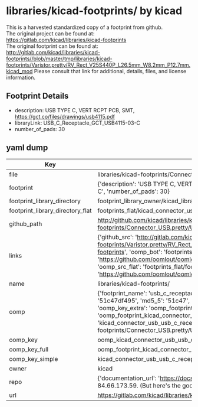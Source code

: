 # libraries/kicad-footprints/ by kicad  
This is a harvested standardized copy of a footprint from github.  
The original project can be found at:  
https://gitlab.com/kicad/libraries/kicad-footprints  
The original footprint can be found at:
http://gitlab.com/kicad/libraries/kicad-footprints//blob/master/tmp/libraries/kicad-footprints/Varistor.pretty/RV_Rect_V25S440P_L26.5mm_W8.2mm_P12.7mm.kicad_mod
Please consult that link for additional, details, files, and license information.  
## Footprint Details
* description: USB TYPE C, VERT RCPT PCB, SMT, https://gct.co/files/drawings/usb4115.pdf  
* libraryLink: USB_C_Receptacle_GCT_USB4115-03-C  
* number_of_pads: 30  
## yaml dump  
| Key | Value |  
| --- | --- |  
| file | libraries/kicad-footprints/Connector_USB.pretty/USB_C_Receptacle_GCT_USB4115-03-C.kicad_mod |  
| footprint | {'description': 'USB TYPE C, VERT RCPT PCB, SMT, https://gct.co/files/drawings/usb4115.pdf', 'libraryLink': 'USB_C_Receptacle_GCT_USB4115-03-C', 'number_of_pads': 30} |  
| footprint_library_directory | footprint_library_owner/kicad_libraries/kicad-footprints/ |  
| footprint_library_directory_flat | footprints_flat/kicad_connector_usb_usb_c_receptacle_gct_usb4115_03_c/working |  
| github_path | http://github.com/kicad/libraries/kicad-footprints//blob/master/tmp/libraries/kicad-footprints/Connector_USB.pretty/USB_C_Receptacle_GCT_USB4115-03-C.kicad_mod |  
| links | {'github_src': 'http://gitlab.com/kicad/libraries/kicad-footprints//blob/master/tmp/libraries/kicad-footprints/Varistor.pretty/RV_Rect_V25S440P_L26.5mm_W8.2mm_P12.7mm.kicad_mod', 'github_src_repo': 'https://gitlab.com/kicad/libraries/kicad-footprints', 'oomp_bot': 'footprints/kicad_connector_usb_usb_c_receptacle_gct_usb4115_03_c/working', 'oomp_bot_github': 'https://github.com/oomlout/oomlout_oomp_footprint_bot/tree/main/footprints/kicad_connector_usb_usb_c_receptacle_gct_usb4115_03_c/working', 'oomp_src_flat': 'footprints_flat/footprints_flat/kicad_connector_usb_usb_c_receptacle_gct_usb4115_03_c/working', 'oomp_src_flat_github': 'https://github.com/oomlout/oomlout_oomp_footprint_src/tree/main/footprints_flat/kicad_connector_usb_usb_c_receptacle_gct_usb4115_03_c/working'} |  
| name | libraries/kicad-footprints/ |  
| oomp | {'footprint_name': 'usb_c_receptacle_gct_usb4115_03_c', 'library_name': 'connector_usb', 'md5': '51c47df49538a21bb78d736bbd47802f', 'md5_10': '51c47df495', 'md5_5': '51c47', 'md5_6': '51c47d', 'oomp_key': 'oomp_kicad_connector_usb_usb_c_receptacle_gct_usb4115_03_c', 'oomp_key_extra': 'oomp_footprint_kicad_connector_usb_usb_c_receptacle_gct_usb4115_03_c', 'oomp_key_full': 'oomp_footprint_kicad_connector_usb_usb_c_receptacle_gct_usb4115_03_c_51c47d', 'oomp_key_simple': 'kicad_connector_usb_usb_c_receptacle_gct_usb4115_03_c', 'original_filename': 'libraries/kicad-footprints/Connector_USB.pretty/USB_C_Receptacle_GCT_USB4115-03-C.kicad_mod', 'owner_name': 'kicad'} |  
| oomp_key | oomp_kicad_connector_usb_usb_c_receptacle_gct_usb4115_03_c |  
| oomp_key_full | oomp_footprint_kicad_connector_usb_usb_c_receptacle_gct_usb4115_03_c |  
| oomp_key_simple | kicad_connector_usb_usb_c_receptacle_gct_usb4115_03_c |  
| owner | kicad |  
| repo | {'documentation_url': 'https://docs.github.com/rest/overview/resources-in-the-rest-api#rate-limiting', 'message': "API rate limit exceeded for 84.66.173.59. (But here's the good news: Authenticated requests get a higher rate limit. Check out the documentation for more details.)"} |  
| url | https://gitlab.com/kicad/libraries/kicad-footprints |  

